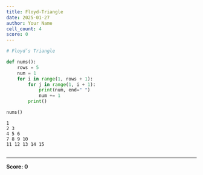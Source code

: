 ```yaml
---
title: Floyd-Triangle
date: 2025-01-27
author: Your Name
cell_count: 4
score: 0
---
```


```python
# Floyd’s Triangle
```


```python
def nums():
    rows = 5
    num = 1
    for i in range(1, rows + 1):
        for j in range(1, i + 1):
            print(num, end=" ")
            num += 1
        print()
```


```python
nums()
```

    1 
    2 3 
    4 5 6 
    7 8 9 10 
    11 12 13 14 15 



```python

```


---
**Score: 0**
